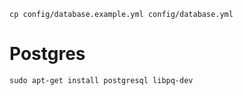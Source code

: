     cp config/database.example.yml config/database.yml

Postgres
========

    sudo apt-get install postgresql libpq-dev